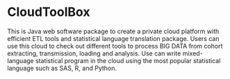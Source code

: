 # CloudToolBox

This is Java web software package to create a private cloud platform with efficient ETL tools and statistical language translation package. Users can use this cloud to check out different tools to process BIG DATA from cohort extracting, transmission, loading and analysis. Use can write mixed-language statistical program in the cloud using the most popular statistical language such as SAS, R, and Python.     
